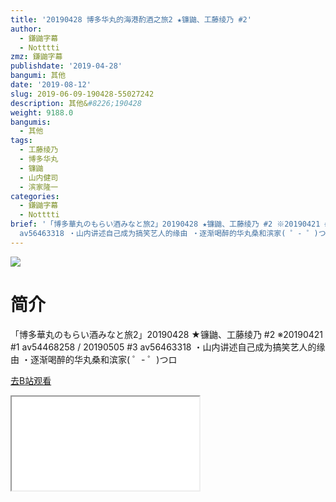 ```yaml
---
title: '20190428 博多华丸的海港酌酒之旅2 ★镰鼬、工藤绫乃 #2'
author:
  - 鎌鼬字幕
  - Notttti
zmz: 鎌鼬字幕
publishdate: '2019-04-28'
bangumi: 其他
date: '2019-08-12'
slug: 2019-06-09-190428-55027242
description: 其他&#8226;190428
weight: 9188.0
bangumis:
  - 其他
tags:
  - 工藤绫乃
  - 博多华丸
  - 镰鼬
  - 山内健司
  - 滨家隆一
categories:
  - 鎌鼬字幕
  - Notttti
brief: '「博多華丸のもらい酒みなと旅2」20190428 ★镰鼬、工藤绫乃 #2 ※20190421 #1 av54468258 / 20190505 #3
  av56463318 ・山内讲述自己成为搞笑艺人的缘由 ・逐渐喝醉的华丸桑和滨家( ゜- ゜)つロ'
---
```

![](https://raw.githubusercontent.com/tcgriffith/owaraisite/master/static/tmpimg/1cca5d2a833661a7ffd7aa6437a91a51811d048b.jpg.480.jpg)
# 简介  
「博多華丸のもらい酒みなと旅2」20190428 ★镰鼬、工藤绫乃 #2
※20190421 #1 av54468258 / 20190505 #3 av56463318
・山内讲述自己成为搞笑艺人的缘由
・逐渐喝醉的华丸桑和滨家( ゜- ゜)つロ  

[去B站观看](https://www.bilibili.com/video/av55027242/)
<div class ="resp-container"><iframe class="testiframe" src="//player.bilibili.com/player.html?aid=55027242"", scrolling="no", allowfullscreen="true" > </iframe></div> 
